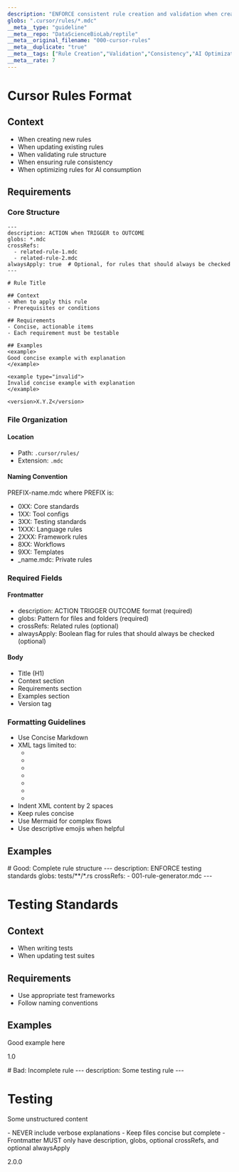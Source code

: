 ```yaml
---
description: "ENFORCE consistent rule creation and validation when creating or updating Cursor rules"
globs: ".cursor/rules/*.mdc"
__meta__type: "guideline"
__meta__repo: "DataScienceBioLab/reptile"
__meta__original_filename: "000-cursor-rules"
__meta__duplicate: "true"
__meta__tags: ["Rule Creation","Validation","Consistency","AI Optimization","Markdown"]
__meta__rate: 7
---
```


# Cursor Rules Format

## Context
- When creating new rules
- When updating existing rules
- When validating rule structure
- When ensuring rule consistency
- When optimizing rules for AI consumption

## Requirements

### Core Structure
```mdc
---
description: ACTION when TRIGGER to OUTCOME
globs: *.mdc
crossRefs:
  - related-rule-1.mdc
  - related-rule-2.mdc
alwaysApply: true  # Optional, for rules that should always be checked
---

# Rule Title

## Context
- When to apply this rule
- Prerequisites or conditions

## Requirements
- Concise, actionable items
- Each requirement must be testable

## Examples
<example>
Good concise example with explanation
</example>

<example type="invalid">
Invalid concise example with explanation
</example>

<version>X.Y.Z</version>
```

### File Organization

#### Location
- Path: `.cursor/rules/`
- Extension: `.mdc`

#### Naming Convention
PREFIX-name.mdc where PREFIX is:
- 0XX: Core standards
- 1XX: Tool configs
- 3XX: Testing standards
- 1XXX: Language rules
- 2XXX: Framework rules
- 8XX: Workflows
- 9XX: Templates
- _name.mdc: Private rules

### Required Fields

#### Frontmatter
- description: ACTION TRIGGER OUTCOME format (required)
- globs: Pattern for files and folders (required)
- crossRefs: Related rules (optional)
- alwaysApply: Boolean flag for rules that should always be checked (optional)

#### Body
- Title (H1)
- Context section
- Requirements section
- Examples section
- Version tag

### Formatting Guidelines
- Use Concise Markdown
- XML tags limited to:
  - <example>
  - <danger>
  - <required>
  - <rules>
  - <rule>
  - <critical>
  - <version>
- Indent XML content by 2 spaces
- Keep rules concise
- Use Mermaid for complex flows
- Use descriptive emojis when helpful

## Examples

<example>
# Good: Complete rule structure
---
description: ENFORCE testing standards
globs: tests/**/*.rs
crossRefs:
  - 001-rule-generator.mdc
---

# Testing Standards

## Context
- When writing tests
- When updating test suites

## Requirements
- Use appropriate test frameworks
- Follow naming conventions

## Examples
<example>
Good example here
</example>

<version>1.0</version>
</example>

<example type="invalid">
# Bad: Incomplete rule
---
description: Some testing rule
---

# Testing
Some unstructured content
</example>

<critical>
- NEVER include verbose explanations
- Keep files concise but complete
- Frontmatter MUST only have description, globs, optional crossRefs, and optional alwaysApply
</critical>

<version>2.0.0</version>
